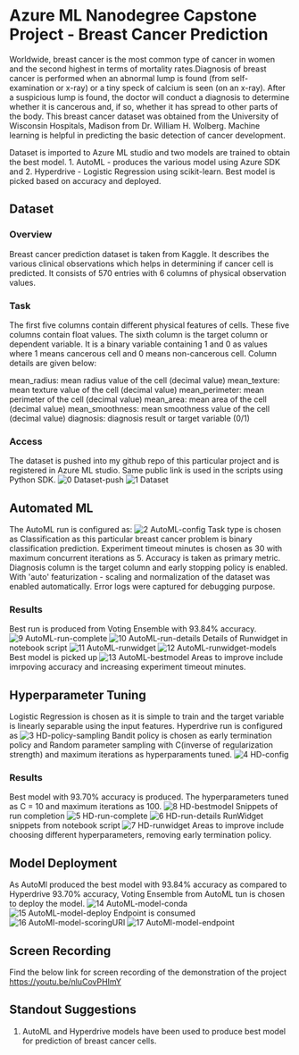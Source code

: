 # Azure ML Nanodegree Capstone Project - Breast Cancer Prediction 

Worldwide, breast cancer is the most common type of cancer in women and the second highest in terms of mortality rates.Diagnosis of breast cancer is performed when an abnormal lump is found (from self-examination or x-ray) or a tiny speck of calcium is seen (on an x-ray). After a suspicious lump is found, the doctor will conduct a diagnosis to determine whether it is cancerous and, if so, whether it has spread to other parts of the body. This breast cancer dataset was obtained from the University of Wisconsin Hospitals, Madison from Dr. William H. Wolberg. Machine learning is helpful in predicting the basic detection of cancer development.

Dataset is imported to Azure ML studio and two models are trained to obtain the best model. 1. AutoML - produces the various model using Azure SDK and 2. Hyperdrive - Logistic Regression using scikit-learn. Best model is picked based on accuracy and deployed. 


## Dataset

### Overview
Breast cancer prediction dataset is taken from Kaggle. It describes the various clinical observations which helps in determining if cancer cell is predicted. It consists of 570 entries with 6 columns of physical observation values.

### Task
The first five columns contain different physical features of cells. These five columns contain float values. The sixth column is the target column or dependent variable. It is a binary variable containing 1 and 0 as values where 1 means cancerous cell and 0 means non-cancerous cell. Column details are given below:

mean_radius: mean radius value of the cell (decimal value)
mean_texture: mean texture value of the cell (decimal value)
mean_perimeter: mean perimeter of the cell (decimal value)
mean_area: mean area of the cell (decimal value)
mean_smoothness: mean smoothness value of the cell (decimal value)
diagnosis: diagnosis result or target variable (0/1)

### Access
The dataset is pushed into my github repo of this particular project and is registered in Azure ML studio. Same public link is used in the scripts using Python SDK. 
![0  Dataset-push](https://user-images.githubusercontent.com/76555474/115310324-3fedb080-a18b-11eb-858d-e16488f5dfc9.png)
![1  Dataset](https://user-images.githubusercontent.com/76555474/115310330-43813780-a18b-11eb-8f2c-0bb20ec7fab5.png)


## Automated ML
The AutoML run is configured as:
![2  AutoML-config](https://user-images.githubusercontent.com/76555474/115310457-76c3c680-a18b-11eb-8b68-51b0ee0f9b0a.png)
Task type is chosen as Classification as this particular breast cancer problem is binary classification prediction. 
Experiment timeout minutes is chosen as 30 with maximum concurrent iterations as 5. Accuracy is taken as primary metric. 
Diagnosis column is the target column and early stopping policy is enabled. 
With 'auto' featurization - scaling and normalization of the dataset was enabled automatically. Error logs were captured for debugging purpose.

### Results
Best run is produced from Voting Ensemble with 93.84% accuracy.
![9  AutoML-run-complete](https://user-images.githubusercontent.com/76555474/115311126-bccd5a00-a18c-11eb-984d-93fcbfcfa6dc.png)
![10  AutoML-run-details](https://user-images.githubusercontent.com/76555474/115311139-c35bd180-a18c-11eb-965f-92fc25a80e71.png)
Details of Runwidget in notebook script
![11  AutoML-runwidget](https://user-images.githubusercontent.com/76555474/115311200-dff80980-a18c-11eb-884b-4678ab72e8d4.png)
![12  AutoML-runwidget-models](https://user-images.githubusercontent.com/76555474/115311213-e38b9080-a18c-11eb-952e-6fa63e0b852d.png)
Best model is picked up
![13  AutoML-bestmodel](https://user-images.githubusercontent.com/76555474/115311247-f69e6080-a18c-11eb-83a2-c04643b94167.png)
Areas to improve include imrpoving accuracy and increasing experiment timeout minutes.

## Hyperparameter Tuning
Logistic Regression is chosen as it is simple to train and the target variable is linearly separable using the input features.
Hyperdrive run is configured as
![3  HD-policy-sampling](https://user-images.githubusercontent.com/76555474/115311639-9c51cf80-a18d-11eb-9882-452793d0044f.png)
Bandit policy is chosen as early termination policy and Random parameter sampling with C(inverse of regularization strength) and maximum iterations as hyperparaments tuned.
![4  HD-config](https://user-images.githubusercontent.com/76555474/115311844-f5216800-a18d-11eb-9f93-8ba09d5e4530.png)


### Results
Best model with 93.70% accuracy is produced. The hyperparameters tuned as C = 10 and maximum iterations as 100.
![8  HD-bestmodel](https://user-images.githubusercontent.com/76555474/115312047-46315c00-a18e-11eb-8025-d4a60aa63fa6.png)
Snippets of run completion
![5  HD-run-complete](https://user-images.githubusercontent.com/76555474/115312070-50ebf100-a18e-11eb-8fb1-dd3ffd0810ef.png)
![6  HD-run-details](https://user-images.githubusercontent.com/76555474/115312148-724cdd00-a18e-11eb-8d40-59010bb628f6.png)
RunWidget snippets from notebook script
![7  HD-runwidget](https://user-images.githubusercontent.com/76555474/115312177-80026280-a18e-11eb-9e25-ce6de836d23b.png)
Areas to improve include choosing different hyperparameters, removing early termination policy.


## Model Deployment
As AutoMl produced the best model with 93.84% accuracy as compared to Hyperdrive 93.70% accuracy, Voting Ensemble from AutoML tun is chosen to deploy the model.
![14  AutoML-model-conda](https://user-images.githubusercontent.com/76555474/115312470-0323b880-a18f-11eb-987a-2409b1d6e9b0.png)
![15  AutoML-model-deploy](https://user-images.githubusercontent.com/76555474/115312473-06b73f80-a18f-11eb-9998-98580367124d.png)
Endpoint is consumed 
![16  AutoMl-model-scoringURI](https://user-images.githubusercontent.com/76555474/115312561-2d757600-a18f-11eb-880d-89e0633e0cec.png)
![17  AutoMl-model-endpoint](https://user-images.githubusercontent.com/76555474/115312577-323a2a00-a18f-11eb-86a8-b00367d35689.png)


## Screen Recording
Find the below link for screen recording of the demonstration of the project https://youtu.be/nluCovPHImY

## Standout Suggestions
1. AutoML and Hyperdrive models have been used to produce best model for prediction of breast cancer cells.
